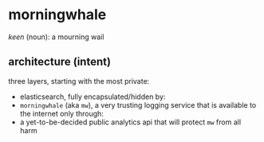 # morningwhale

*keen* (noun): a mourning wail


## architecture (intent)
three layers, starting with the most private:
- elasticsearch, fully encapsulated/hidden by:
- `morningwhale` (aka `mw`), a very trusting logging service that is available to the internet only through:
- a yet-to-be-decided public analytics api that will protect `mw` from all harm
